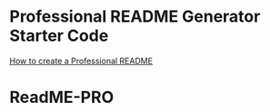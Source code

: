 # Professional README Generator Starter Code

[How to create a Professional README](https://coding-boot-camp.github.io/full-stack/github/professional-readme-guide)
# ReadME-PRO
